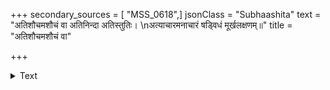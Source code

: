 +++
secondary_sources = [ "MSS_0618",]
jsonClass = "Subhaashita"
text = "अतिशौचमशौचं वा अतिनिन्दा अतिस्तुतिः।  \nअत्याचारमनाचारं षड्विधं मूर्खलक्षणम्॥"
title = "अतिशौचमशौचं वा"

+++

<details><summary>Text</summary>

अतिशौचमशौचं वा अतिनिन्दा अतिस्तुतिः।  
अत्याचारमनाचारं षड्विधं मूर्खलक्षणम्॥
</details>
